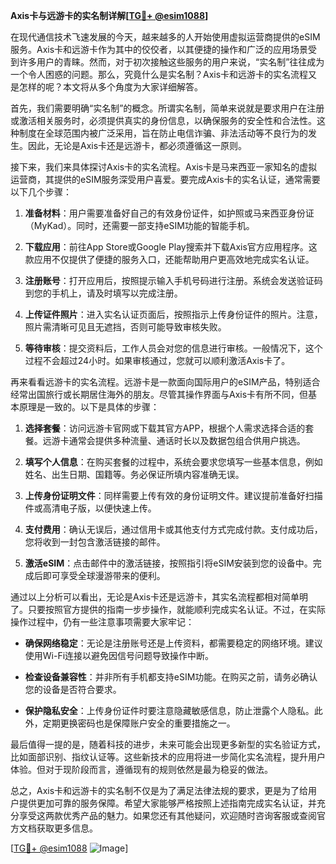 **Axis卡与远游卡的实名制详解[[TG💪+ @esim1088](https://t.me/s/esim1088)]**

在现代通信技术飞速发展的今天，越来越多的人开始使用虚拟运营商提供的eSIM服务。Axis卡和远游卡作为其中的佼佼者，以其便捷的操作和广泛的应用场景受到许多用户的青睐。然而，对于初次接触这些服务的用户来说，“实名制”往往成为一个令人困惑的问题。那么，究竟什么是实名制？Axis卡和远游卡的实名流程又是怎样的呢？本文将从多个角度为大家详细解答。

首先，我们需要明确“实名制”的概念。所谓实名制，简单来说就是要求用户在注册或激活相关服务时，必须提供真实的身份信息，以确保服务的安全性和合法性。这种制度在全球范围内被广泛采用，旨在防止电信诈骗、非法活动等不良行为的发生。因此，无论是Axis卡还是远游卡，都必须遵循这一原则。

接下来，我们来具体探讨Axis卡的实名流程。Axis卡是马来西亚一家知名的虚拟运营商，其提供的eSIM服务深受用户喜爱。要完成Axis卡的实名认证，通常需要以下几个步骤：

1. **准备材料**：用户需要准备好自己的有效身份证件，如护照或马来西亚身份证（MyKad）。同时，还需要一部支持eSIM功能的智能手机。

2. **下载应用**：前往App Store或Google Play搜索并下载Axis官方应用程序。这款应用不仅提供了便捷的服务入口，还能帮助用户更高效地完成实名认证。

3. **注册账号**：打开应用后，按照提示输入手机号码进行注册。系统会发送验证码到您的手机上，请及时填写以完成注册。

4. **上传证件照片**：进入实名认证页面后，按照指示上传身份证件的照片。注意，照片需清晰可见且无遮挡，否则可能导致审核失败。

5. **等待审核**：提交资料后，工作人员会对您的信息进行审核。一般情况下，这个过程不会超过24小时。如果审核通过，您就可以顺利激活Axis卡了。

再来看看远游卡的实名流程。远游卡是一款面向国际用户的eSIM产品，特别适合经常出国旅行或长期居住海外的朋友。尽管其操作界面与Axis卡有所不同，但基本原理是一致的。以下是具体的步骤：

1. **选择套餐**：访问远游卡官网或下载其官方APP，根据个人需求选择合适的套餐。远游卡通常会提供多种流量、通话时长以及数据包组合供用户挑选。

2. **填写个人信息**：在购买套餐的过程中，系统会要求您填写一些基本信息，例如姓名、出生日期、国籍等。务必保证所填内容准确无误。

3. **上传身份证明文件**：同样需要上传有效的身份证明文件。建议提前准备好扫描件或高清电子版，以便快速上传。

4. **支付费用**：确认无误后，通过信用卡或其他支付方式完成付款。支付成功后，您将收到一封包含激活链接的邮件。

5. **激活eSIM**：点击邮件中的激活链接，按照指引将eSIM安装到您的设备中。完成后即可享受全球漫游带来的便利。

通过以上分析可以看出，无论是Axis卡还是远游卡，其实名流程都相对简单明了。只要按照官方提供的指南一步步操作，就能顺利完成实名认证。不过，在实际操作过程中，仍有一些注意事项需要大家牢记：

- **确保网络稳定**：无论是注册账号还是上传资料，都需要稳定的网络环境。建议使用Wi-Fi连接以避免因信号问题导致操作中断。
  
- **检查设备兼容性**：并非所有手机都支持eSIM功能。在购买之前，请务必确认您的设备是否符合要求。

- **保护隐私安全**：上传身份证件时要注意隐藏敏感信息，防止泄露个人隐私。此外，定期更换密码也是保障账户安全的重要措施之一。

最后值得一提的是，随着科技的进步，未来可能会出现更多新型的实名验证方式，比如面部识别、指纹认证等。这些新技术的应用将进一步简化实名流程，提升用户体验。但对于现阶段而言，遵循现有的规则依然是最为稳妥的做法。

总之，Axis卡和远游卡的实名制不仅是为了满足法律法规的要求，更是为了给用户提供更加可靠的服务保障。希望大家能够严格按照上述指南完成实名认证，并充分享受这两款优秀产品的魅力。如果您还有其他疑问，欢迎随时咨询客服或查阅官方文档获取更多信息。

[[TG💪+ @esim1088](https://t.me/s/esim1088) ![Image](https://i.postimg.cc/4NQfJmqS/Snipaste-2025-05-13-00-14-12.png)]